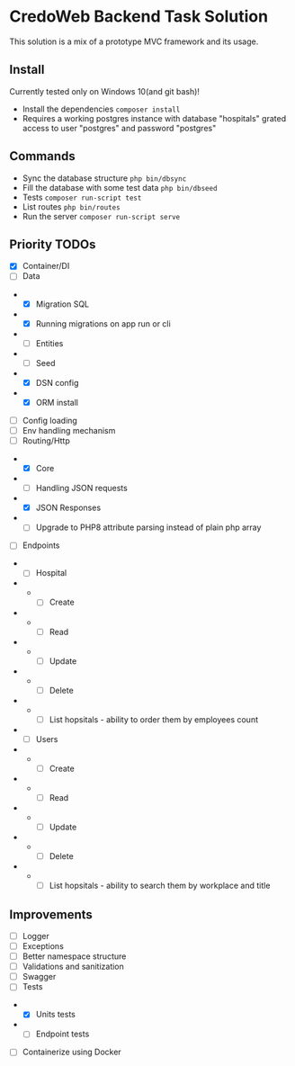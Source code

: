# CredoWeb Backend Task Solution

This solution is a mix of a prototype MVC framework and its usage.

## Install

Currently tested only on Windows 10(and git bash)!

- Install the dependencies `composer install`
- Requires a working postgres instance with database "hospitals" grated access to user "postgres" and password "postgres"

## Commands

- Sync the database structure `php bin/dbsync`
- Fill the database with some test data `php bin/dbseed`
- Tests `composer run-script test`
- List routes `php bin/routes`
- Run the server `composer run-script serve`

## Priority TODOs

- [x] Container/DI
- [ ] Data
- - [x] Migration SQL
- - [x] Running migrations on app run or cli
- - [ ] Entities
- - [ ] Seed
- - [x] DSN config
- - [x] ORM install
- [ ] Config loading
- [ ] Env handling mechanism
- [ ] Routing/Http
- - [x] Core
- - [ ] Handling JSON requests
- - [x] JSON Responses
- - [ ] Upgrade to PHP8 attribute parsing instead of plain php array
- [ ] Endpoints
- - [ ] Hospital
- - - [ ] Create
- - - [ ] Read
- - - [ ] Update
- - - [ ] Delete
- - - [ ] List hopsitals - ability to order them by employees count
- - [ ] Users
- - - [ ] Create
- - - [ ] Read
- - - [ ] Update
- - - [ ] Delete
- - - [ ] List hopsitals - ability to search them by workplace and title

## Improvements

- [ ] Logger
- [ ] Exceptions
- [ ] Better namespace structure
- [ ] Validations and sanitization
- [ ] Swagger
- [ ] Tests
- - [x] Units tests
- - [ ] Endpoint tests
- [ ] Containerize using Docker
